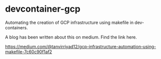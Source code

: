 # devcontainer-gcp
Automating the creation of GCP infrastructure using makefile in dev-containers.

A blog has been written about this on medium. Find the link here.

https://medium.com/@tanvirriyad12/gcp-infrastructure-automation-using-makefile-7c60c90f1af2
